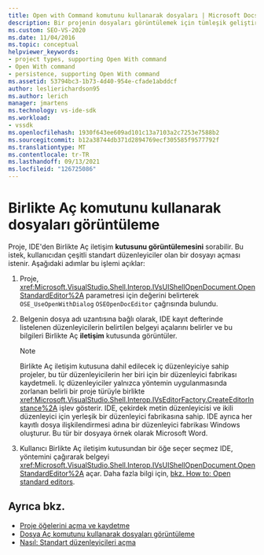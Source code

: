 ```yaml
---
title: Open with Command komutunu kullanarak dosyaları | Microsoft Docs
description: Bir projenin dosyaları görüntülemek için tümleşik geliştirme ortamına (IDE) Visual Studio Birlikte Aç komutunu nasıl çağırabilirsiniz?
ms.custom: SEO-VS-2020
ms.date: 11/04/2016
ms.topic: conceptual
helpviewer_keywords:
- project types, supporting Open With command
- Open With command
- persistence, supporting Open With command
ms.assetid: 53794bc3-1b73-4d40-954e-cfade1abddcf
author: leslierichardson95
ms.author: lerich
manager: jmartens
ms.technology: vs-ide-sdk
ms.workload:
- vssdk
ms.openlocfilehash: 1930f643ee609ad101c13a7103a2c7253e7588b2
ms.sourcegitcommit: b12a38744db371d2894769ecf305585f9577792f
ms.translationtype: MT
ms.contentlocale: tr-TR
ms.lasthandoff: 09/13/2021
ms.locfileid: "126725086"
---
```

# <a name="display-files-by-using-the-open-with-command"></a>Birlikte Aç komutunu kullanarak dosyaları görüntüleme
Proje, IDE'den Birlikte Aç iletişim **kutusunu görüntülemesini** sorabilir. Bu istek, kullanıcıdan çeşitli standart düzenleyiciler olan bir dosyayı açması istenir. Aşağıdaki adımlar bu işlemi açıklar:

1. Proje, <xref:Microsoft.VisualStudio.Shell.Interop.IVsUIShellOpenDocument.OpenStandardEditor%2A> parametresi için değerini belirterek `OSE_UseOpenWithDialog` `OSEOpenDocEditor` çağrısında bulundu.

2. Belgenin dosya adı uzantısına bağlı olarak, IDE kayıt defterinde listelenen düzenleyicilerin belirtilen belgeyi açalarını belirler ve bu bilgileri Birlikte Aç **iletişim** kutusunda görüntüler.

    > [!NOTE]
    > Birlikte Aç iletişim kutusuna dahil edilecek iç düzenleyiciye  sahip projeler, bu tür düzenleyicilerin her biri için bir düzenleyici fabrikası kaydetmeli. Iç düzenleyiciler yalnızca yöntemin uygulanmasında zorlanan belirli bir proje türüyle birlikte <xref:Microsoft.VisualStudio.Shell.Interop.IVsEditorFactory.CreateEditorInstance%2A> işlev gösterir. IDE, çekirdek metin düzenleyicisi ve ikili düzenleyici için yerleşik bir düzenleyici fabrikasına sahip. IDE ayrıca her kayıtlı dosya ilişkilendirmesi adına bir düzenleyici fabrikası Windows oluşturur. Bu tür bir dosyaya örnek olarak Microsoft Word.

3. Kullanıcı Birlikte Aç iletişim kutusundan  bir öğe seçer seçmez IDE, yöntemini çağırarak belgeyi <xref:Microsoft.VisualStudio.Shell.Interop.IVsUIShellOpenDocument.OpenStandardEditor%2A> açar. Daha fazla bilgi için, [bkz. How to: Open standard editors](../../extensibility/how-to-open-standard-editors.md).

## <a name="see-also"></a>Ayrıca bkz.
- [Proje öğelerini açma ve kaydetme](../../extensibility/internals/opening-and-saving-project-items.md)
- [Dosya Aç komutunu kullanarak dosyaları görüntüleme](../../extensibility/internals/displaying-files-by-using-the-open-file-command.md)
- [Nasıl: Standart düzenleyicileri açma](../../extensibility/how-to-open-standard-editors.md)

